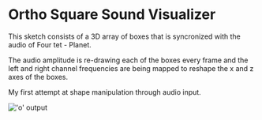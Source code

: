 # Ortho Square Sound Visualizer

This sketch consists of a 3D array of boxes that is syncronized with the audio of Four tet - Planet.

The audio amplitude is re-drawing each of the boxes every frame and the left and right channel frequencies are being mapped to reshape the x and z axes of the boxes.

My first attempt at shape manipulation through audio input.

!['o' output](https://i.imgur.com/ED72pF9.png)
